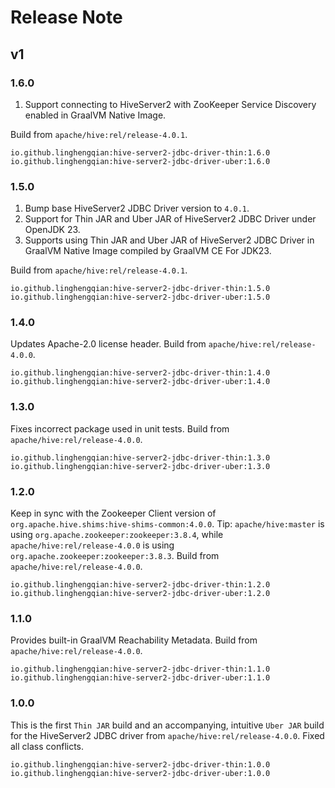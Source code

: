 # Release Note

## v1

### 1.6.0

1. Support connecting to HiveServer2 with ZooKeeper Service Discovery enabled in GraalVM Native Image.

Build from `apache/hive:rel/release-4.0.1`.

```
io.github.linghengqian:hive-server2-jdbc-driver-thin:1.6.0
io.github.linghengqian:hive-server2-jdbc-driver-uber:1.6.0
```

### 1.5.0

1. Bump base HiveServer2 JDBC Driver version to `4.0.1`.
2. Support for Thin JAR and Uber JAR of HiveServer2 JDBC Driver under OpenJDK 23.
3. Supports using Thin JAR and Uber JAR of HiveServer2 JDBC Driver in GraalVM Native Image compiled by GraalVM CE For JDK23.

Build from `apache/hive:rel/release-4.0.1`.

```
io.github.linghengqian:hive-server2-jdbc-driver-thin:1.5.0
io.github.linghengqian:hive-server2-jdbc-driver-uber:1.5.0
```

### 1.4.0

Updates Apache-2.0 license header.
Build from `apache/hive:rel/release-4.0.0`.

```
io.github.linghengqian:hive-server2-jdbc-driver-thin:1.4.0
io.github.linghengqian:hive-server2-jdbc-driver-uber:1.4.0
```

### 1.3.0

Fixes incorrect package used in unit tests.
Build from `apache/hive:rel/release-4.0.0`.

```
io.github.linghengqian:hive-server2-jdbc-driver-thin:1.3.0
io.github.linghengqian:hive-server2-jdbc-driver-uber:1.3.0
```

### 1.2.0

Keep in sync with the Zookeeper Client version of `org.apache.hive.shims:hive-shims-common:4.0.0`.
Tip: `apache/hive:master` is using `org.apache.zookeeper:zookeeper:3.8.4`,
while `apache/hive:rel/release-4.0.0` is using `org.apache.zookeeper:zookeeper:3.8.3`.
Build from `apache/hive:rel/release-4.0.0`.

```
io.github.linghengqian:hive-server2-jdbc-driver-thin:1.2.0
io.github.linghengqian:hive-server2-jdbc-driver-uber:1.2.0
```

### 1.1.0

Provides built-in GraalVM Reachability Metadata.
Build from `apache/hive:rel/release-4.0.0`.

```
io.github.linghengqian:hive-server2-jdbc-driver-thin:1.1.0
io.github.linghengqian:hive-server2-jdbc-driver-uber:1.1.0
```

### 1.0.0

This is the first `Thin JAR` build and an accompanying, intuitive `Uber JAR` build for the HiveServer2 JDBC driver from
`apache/hive:rel/release-4.0.0`.
Fixed all class conflicts.

```
io.github.linghengqian:hive-server2-jdbc-driver-thin:1.0.0
io.github.linghengqian:hive-server2-jdbc-driver-uber:1.0.0
```

